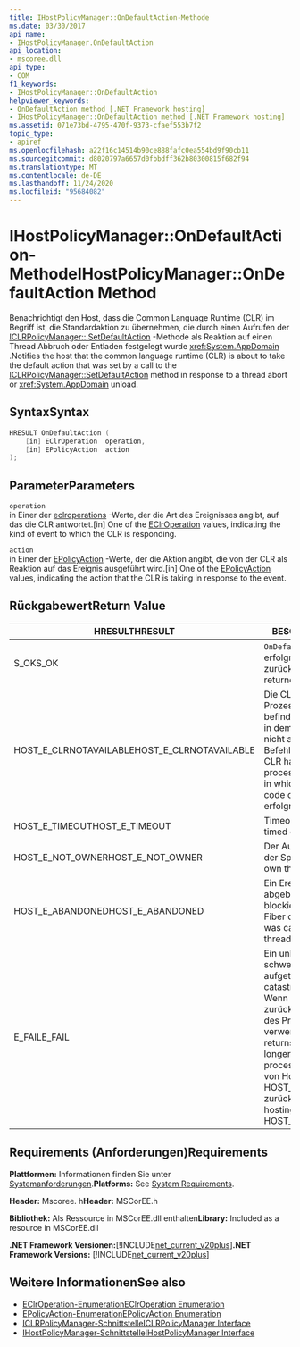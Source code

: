 ```yaml
---
title: IHostPolicyManager::OnDefaultAction-Methode
ms.date: 03/30/2017
api_name:
- IHostPolicyManager.OnDefaultAction
api_location:
- mscoree.dll
api_type:
- COM
f1_keywords:
- IHostPolicyManager::OnDefaultAction
helpviewer_keywords:
- OnDefaultAction method [.NET Framework hosting]
- IHostPolicyManager::OnDefaultAction method [.NET Framework hosting]
ms.assetid: 071e73bd-4795-470f-9373-cfaef553b7f2
topic_type:
- apiref
ms.openlocfilehash: a22f16c14514b90ce888fafc0ea554bd9f90cb11
ms.sourcegitcommit: d8020797a6657d0fbbdff362b80300815f682f94
ms.translationtype: MT
ms.contentlocale: de-DE
ms.lasthandoff: 11/24/2020
ms.locfileid: "95684082"
---
```

# <a name="ihostpolicymanagerondefaultaction-method"></a><span data-ttu-id="4a843-102">IHostPolicyManager::OnDefaultAction-Methode</span><span class="sxs-lookup"><span data-stu-id="4a843-102">IHostPolicyManager::OnDefaultAction Method</span></span>

<span data-ttu-id="4a843-103">Benachrichtigt den Host, dass die Common Language Runtime (CLR) im Begriff ist, die Standardaktion zu übernehmen, die durch einen Aufrufen der [ICLRPolicyManager:: SetDefaultAction](iclrpolicymanager-setdefaultaction-method.md) -Methode als Reaktion auf einen Thread Abbruch oder Entladen festgelegt wurde <xref:System.AppDomain> .</span><span class="sxs-lookup"><span data-stu-id="4a843-103">Notifies the host that the common language runtime (CLR) is about to take the default action that was set by a call to the [ICLRPolicyManager::SetDefaultAction](iclrpolicymanager-setdefaultaction-method.md) method in response to a thread abort or <xref:System.AppDomain> unload.</span></span>  
  
## <a name="syntax"></a><span data-ttu-id="4a843-104">Syntax</span><span class="sxs-lookup"><span data-stu-id="4a843-104">Syntax</span></span>  
  
```cpp  
HRESULT OnDefaultAction (  
    [in] EClrOperation  operation,
    [in] EPolicyAction  action  
);  
```  
  
## <a name="parameters"></a><span data-ttu-id="4a843-105">Parameter</span><span class="sxs-lookup"><span data-stu-id="4a843-105">Parameters</span></span>  

 `operation`  
 <span data-ttu-id="4a843-106">in Einer der [eclroperations](eclroperation-enumeration.md) -Werte, der die Art des Ereignisses angibt, auf das die CLR antwortet.</span><span class="sxs-lookup"><span data-stu-id="4a843-106">[in] One of the [EClrOperation](eclroperation-enumeration.md) values, indicating the kind of event to which the CLR is responding.</span></span>  
  
 `action`  
 <span data-ttu-id="4a843-107">in Einer der [EPolicyAction](epolicyaction-enumeration.md) -Werte, der die Aktion angibt, die von der CLR als Reaktion auf das Ereignis ausgeführt wird.</span><span class="sxs-lookup"><span data-stu-id="4a843-107">[in] One of the [EPolicyAction](epolicyaction-enumeration.md) values, indicating the action that the CLR is taking in response to the event.</span></span>  
  
## <a name="return-value"></a><span data-ttu-id="4a843-108">Rückgabewert</span><span class="sxs-lookup"><span data-stu-id="4a843-108">Return Value</span></span>  
  
|<span data-ttu-id="4a843-109">HRESULT</span><span class="sxs-lookup"><span data-stu-id="4a843-109">HRESULT</span></span>|<span data-ttu-id="4a843-110">BESCHREIBUNG</span><span class="sxs-lookup"><span data-stu-id="4a843-110">Description</span></span>|  
|-------------|-----------------|  
|<span data-ttu-id="4a843-111">S_OK</span><span class="sxs-lookup"><span data-stu-id="4a843-111">S_OK</span></span>|<span data-ttu-id="4a843-112">`OnDefaultAction` wurde erfolgreich zurückgegeben.</span><span class="sxs-lookup"><span data-stu-id="4a843-112">`OnDefaultAction` returned successfully.</span></span>|  
|<span data-ttu-id="4a843-113">HOST_E_CLRNOTAVAILABLE</span><span class="sxs-lookup"><span data-stu-id="4a843-113">HOST_E_CLRNOTAVAILABLE</span></span>|<span data-ttu-id="4a843-114">Die CLR wurde nicht in einen Prozess geladen, oder die CLR befindet sich in einem Zustand, in dem Sie verwalteten Code nicht ausführen oder den-Befehl verarbeiten kann.</span><span class="sxs-lookup"><span data-stu-id="4a843-114">The CLR has not been loaded into a process, or the CLR is in a state in which it cannot run managed code or process the call.</span></span> <span data-ttu-id="4a843-115">erfolgrei</span><span class="sxs-lookup"><span data-stu-id="4a843-115">successfully</span></span>|  
|<span data-ttu-id="4a843-116">HOST_E_TIMEOUT</span><span class="sxs-lookup"><span data-stu-id="4a843-116">HOST_E_TIMEOUT</span></span>|<span data-ttu-id="4a843-117">Timeout des Aufrufes.</span><span class="sxs-lookup"><span data-stu-id="4a843-117">The call timed out.</span></span>|  
|<span data-ttu-id="4a843-118">HOST_E_NOT_OWNER</span><span class="sxs-lookup"><span data-stu-id="4a843-118">HOST_E_NOT_OWNER</span></span>|<span data-ttu-id="4a843-119">Der Aufrufer ist nicht Besitzer der Sperre.</span><span class="sxs-lookup"><span data-stu-id="4a843-119">The caller does not own the lock.</span></span>|  
|<span data-ttu-id="4a843-120">HOST_E_ABANDONED</span><span class="sxs-lookup"><span data-stu-id="4a843-120">HOST_E_ABANDONED</span></span>|<span data-ttu-id="4a843-121">Ein Ereignis wurde abgebrochen, während ein blockierter Thread oder eine Fiber darauf wartete.</span><span class="sxs-lookup"><span data-stu-id="4a843-121">An event was canceled while a blocked thread or fiber was waiting on it.</span></span>|  
|<span data-ttu-id="4a843-122">E_FAIL</span><span class="sxs-lookup"><span data-stu-id="4a843-122">E_FAIL</span></span>|<span data-ttu-id="4a843-123">Ein unbekannter schwerwiegender Fehler ist aufgetreten.</span><span class="sxs-lookup"><span data-stu-id="4a843-123">An unknown catastrophic failure occurred.</span></span> <span data-ttu-id="4a843-124">Wenn eine Methode E_FAIL zurückgibt, ist die CLR innerhalb des Prozesses nicht mehr verwendbar.</span><span class="sxs-lookup"><span data-stu-id="4a843-124">When a method returns E_FAIL, the CLR is no longer usable within the process.</span></span> <span data-ttu-id="4a843-125">Nachfolgende Aufrufe von Hostingmethoden geben HOST_E_CLRNOTAVAILABLE zurück.</span><span class="sxs-lookup"><span data-stu-id="4a843-125">Subsequent calls to hosting methods return HOST_E_CLRNOTAVAILABLE.</span></span>|  
  
## <a name="requirements"></a><span data-ttu-id="4a843-126">Requirements (Anforderungen)</span><span class="sxs-lookup"><span data-stu-id="4a843-126">Requirements</span></span>  

 <span data-ttu-id="4a843-127">**Plattformen:** Informationen finden Sie unter [Systemanforderungen](../../get-started/system-requirements.md).</span><span class="sxs-lookup"><span data-stu-id="4a843-127">**Platforms:** See [System Requirements](../../get-started/system-requirements.md).</span></span>  
  
 <span data-ttu-id="4a843-128">**Header:** Mscoree. h</span><span class="sxs-lookup"><span data-stu-id="4a843-128">**Header:** MSCorEE.h</span></span>  
  
 <span data-ttu-id="4a843-129">**Bibliothek:** Als Ressource in MSCorEE.dll enthalten</span><span class="sxs-lookup"><span data-stu-id="4a843-129">**Library:** Included as a resource in MSCorEE.dll</span></span>  
  
 <span data-ttu-id="4a843-130">**.NET Framework Versionen:**[!INCLUDE[net_current_v20plus](../../../../includes/net-current-v20plus-md.md)]</span><span class="sxs-lookup"><span data-stu-id="4a843-130">**.NET Framework Versions:** [!INCLUDE[net_current_v20plus](../../../../includes/net-current-v20plus-md.md)]</span></span>  
  
## <a name="see-also"></a><span data-ttu-id="4a843-131">Weitere Informationen</span><span class="sxs-lookup"><span data-stu-id="4a843-131">See also</span></span>

- [<span data-ttu-id="4a843-132">EClrOperation-Enumeration</span><span class="sxs-lookup"><span data-stu-id="4a843-132">EClrOperation Enumeration</span></span>](eclroperation-enumeration.md)
- [<span data-ttu-id="4a843-133">EPolicyAction-Enumeration</span><span class="sxs-lookup"><span data-stu-id="4a843-133">EPolicyAction Enumeration</span></span>](epolicyaction-enumeration.md)
- [<span data-ttu-id="4a843-134">ICLRPolicyManager-Schnittstelle</span><span class="sxs-lookup"><span data-stu-id="4a843-134">ICLRPolicyManager Interface</span></span>](iclrpolicymanager-interface.md)
- [<span data-ttu-id="4a843-135">IHostPolicyManager-Schnittstelle</span><span class="sxs-lookup"><span data-stu-id="4a843-135">IHostPolicyManager Interface</span></span>](ihostpolicymanager-interface.md)

